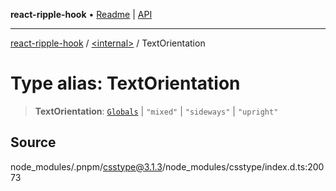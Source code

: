 **react-ripple-hook** • [Readme](../../README.md) \| [API](../../globals.md)

---

[react-ripple-hook](../../README.md) / [\<internal\>](../README.md) / TextOrientation

# Type alias: TextOrientation

> **TextOrientation**: [`Globals`](Globals.md) \| `"mixed"` \| `"sideways"` \| `"upright"`

## Source

node_modules/.pnpm/csstype@3.1.3/node_modules/csstype/index.d.ts:20073
